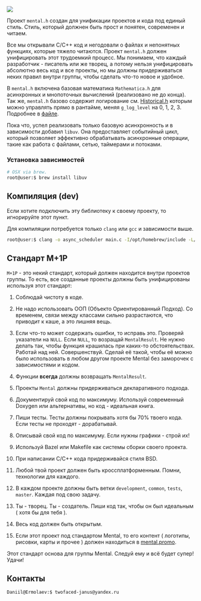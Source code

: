 <div>
<img src="https://gitlab.com/mentalgrp/mental.promo/-/raw/main/Logos/mental_h1280x800.png?ref_type=heads"/>
</div>

Проект `mental.h` создан для унификации проектов и кода под единый стиль. Стиль, который должнен быть прост и понятен, современен и читаем.

Все мы открывали C/C++ код и негодовали о файлах и непонятных функциях, которые тяжело читаются. Проект `mental.h` должен унифицировать этот трудоемкий процесс. Мы понимаем, что каждый разработчик - писатель или же творец, а потому нельзя унифицировать абсолютно весь код и все проекты, но мы должны придерживаться неких правил внутри группы, чтобы сделать что-то новое и удобное.

В `mental.h` включена базовая математика `Mathematica.h` для асинхронных и мнопоточных вычислений (реализовано не до конца). Так же, `mental.h` базово содержит логирование cм. [Historical.h](./Historical.h) которым можно управлять прямо в рантайме, меняя `g_log_level` на 0, 1, 2, 3. Подробнее в [файле](./Historical.h).

Пока что, успел реализовать только базовую асинхронность и в зависимости добавил `libuv`. Она предоставляет событийный цикл, который позволяет эффективно обрабатывать асинхронные операции, такие как работа с файлами, сетью, таймерами и потоками.

### Установка зависимостей

```sh
# OSX via brew.
root@user:$ brew install libuv
```

## Компиляция (dev)
Если хотите подключить эту библиотеку к своему проекту, то игнорируйте этот пункт.

Для компиляции потребуется только `clang` или `gcc` и зависимости выше.

```sh
root@user:$ clang -o async_scheduler main.c -I/opt/homebrew/include -L/opt/homebrew/lib -luv
```

## Стандарт M+1P
`M+1P` - это некий стандарт, который должен находится внутри проектов группы. То есть, все созданные проекты должны быть унифицированы используя этот стандарт:

1. Соблюдай чистоту в коде.

2. Не надо использовать ООП (Объекто Ориентированный Подход). Со временем, связи между классами сильно разрастаются, что приводит к каше, а это лишняя вещь.

3. Если что-то может содержать ошибки, то исправь это. Проверяй указатели на `NULL`. Если `NULL`, то возращай `MentalResult`. Не нужно делать так, чтобы функция крашилась при каких-то обстоятельствах. Работай над ней. Совершенствуй. Сделай её такой, чтобы её можно было использовать в любом другом проекте Mental без заморочек с зависимостями и кодом.

4. Функции **всегда** должны возвращать `MentalResult`.

5. Проекты `Mental` должны придерживаться декларативного подхода.

6. Документируй свой код по максимуму. Используй современный Doxygen или альтернативы, но код - идеальная книга.

7. Пиши тесты. Тесты должны покрывать хотя бы 70% твоего кода. Если тесты не проходят - дорабатывай.

8. Описывай свой код по максимуму. Если нужны графики - строй их!

9. Используй Bazel или Makefile как системы сборки своего проекта.

10. При написании C/C++ кода придерживайся стиля BSD.

11. Любой твой проект должен быть кроссплатформенным. Помни, технологии для каждого.

12. В каждом проекте должны быть ветки `development`, `common`, `tests`, `master`. Каждая под свою задачу.

13. Ты - творец. Ты - создатель. Пиши код так, чтобы он был идеальным ( хотя бы для тебя ).

14. Весь код должен быть открытым.

15. Если этот проект под стандартом Mental, то его контент ( логотипы, рисовки, карты и прочее ) должен находиться в [mental.promo](https://gitlab.com/mentalgrp/mental.promo).

Этот стандарт основа для группы Mental. Следуй ему и всё будет супер! Удачи!

## Контакты
```sh
Daniil@Ermolaev:$ twofaced-janus@yandex.ru
```


